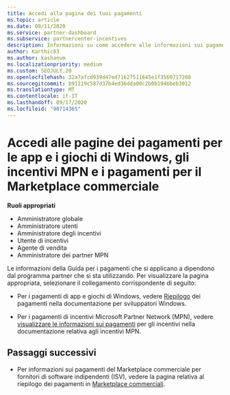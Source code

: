 ```yaml
---
title: Accedi alla pagina dei tuoi pagamenti
ms.topic: article
ms.date: 09/11/2020
ms.service: partner-dashboard
ms.subservice: partnercenter-incentives
description: Informazioni su come accedere alle informazioni sui pagamenti per le app e i giochi di Windows, gli incentivi MPN e i pagamenti di Marketplace commerciali per fornitori di software indipendenti.
author: Karthic83
ms.author: kashanum
ms.localizationpriority: medium
ms.custom: SEOJULY.20
ms.openlocfilehash: 32a7afcd939d47ed71627511645e1f3560717288
ms.sourcegitcommit: b91119c587d37b4ed36dda00c2b0b1946beb3012
ms.translationtype: MT
ms.contentlocale: it-IT
ms.lasthandoff: 09/17/2020
ms.locfileid: "90714365"
---
```

# <a name="access-payouts-pages-for-windows-apps-and-games-mpn-incentives-and-commercial-marketplace-payments"></a>Accedi alle pagine dei pagamenti per le app e i giochi di Windows, gli incentivi MPN e i pagamenti per il Marketplace commerciale

**Ruoli appropriati**

- Amministratore globale
- Amministratore utenti
- Amministratore degli incentivi
- Utente di incentivi
- Agente di vendita
- Amministratore dei partner MPN

Le informazioni della Guida per i pagamenti che si applicano a dipendono dal programma partner che si sta utilizzando. Per visualizzare la pagina appropriata, selezionare il collegamento corrispondente di seguito:

- Per i pagamenti di app e giochi di Windows, vedere [Riepilogo](https://docs.microsoft.com/windows/uwp/publish/payout-summary) dei pagamenti nella documentazione per sviluppatori Windows.

- Per i pagamenti di incentivi Microsoft Partner Network (MPN), vedere [visualizzare le informazioni sui pagamenti](understand-incentive-payouts.md) per gli incentivi nella documentazione relativa agli incentivi MPN.

## <a name="next-steps"></a>Passaggi successivi

- Per informazioni sui pagamenti del Marketplace commerciale per fornitori di software indipendenti (ISV), vedere la pagina relativa al riepilogo dei pagamenti in [Marketplace commerciali](https://docs.microsoft.com/azure/marketplace/partner-center-portal/payout-summary).
